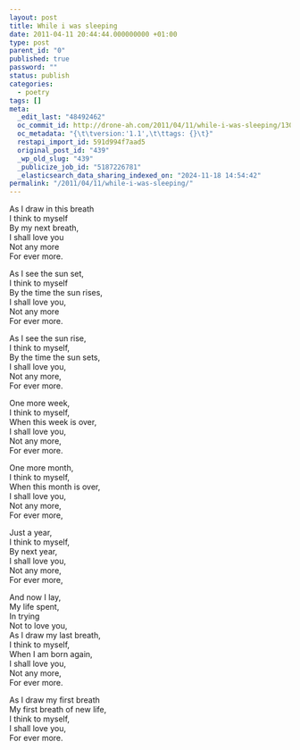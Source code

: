 ```yaml
---
layout: post
title: While i was sleeping
date: 2011-04-11 20:44:44.000000000 +01:00
type: post
parent_id: "0"
published: true
password: ""
status: publish
categories:
  - poetry
tags: []
meta:
  _edit_last: "48492462"
  oc_commit_id: http://drone-ah.com/2011/04/11/while-i-was-sleeping/1302554686
  oc_metadata: "{\t\tversion:'1.1',\t\ttags: {}\t}"
  restapi_import_id: 591d994f7aad5
  original_post_id: "439"
  _wp_old_slug: "439"
  _publicize_job_id: "5187226781"
  _elasticsearch_data_sharing_indexed_on: "2024-11-18 14:54:42"
permalink: "/2011/04/11/while-i-was-sleeping/"
---
```


As I draw in this breath\
I think to myself\
By my next breath,\
I shall love you\
Not any more\
For ever more.

As I see the sun set,\
I think to myself\
By the time the sun rises,\
I shall love you,\
Not any more\
For ever more.

As I see the sun rise,\
I think to myself,\
By the time the sun sets,\
I shall love you,\
Not any more,\
For ever more.

One more week,\
I think to myself,\
When this week is over,\
I shall love you,\
Not any more,\
For ever more.

One more month,\
I think to myself,\
When this month is over,\
I shall love you,\
Not any more,\
For ever more,

Just a year,\
I think to myself,\
By next year,\
I shall love you,\
Not any more,\
For ever more,

And now I lay,\
My life spent,\
In trying\
Not to love you,\
As I draw my last breath,\
I think to myself,\
When I am born again,\
I shall love you,\
Not any more,\
For ever more.

As I draw my first breath\
My first breath of new life,\
I think to myself,\
I shall love you,\
For ever more.
